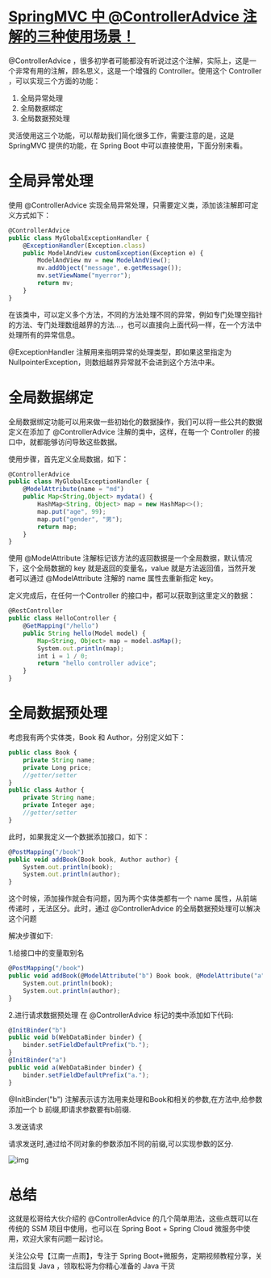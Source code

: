 # [SpringMVC 中 @ControllerAdvice 注解的三种使用场景！](https://www.cnblogs.com/lenve/p/10748453.html)

@ControllerAdvice ，很多初学者可能都没有听说过这个注解，实际上，这是一个非常有用的注解，顾名思义，这是一个增强的 Controller。使用这个 Controller ，可以实现三个方面的功能：

1. 全局异常处理
2. 全局数据绑定
3. 全局数据预处理

灵活使用这三个功能，可以帮助我们简化很多工作，需要注意的是，这是 SpringMVC 提供的功能，在 Spring Boot 中可以直接使用，下面分别来看。

# 全局异常处理

使用 @ControllerAdvice 实现全局异常处理，只需要定义类，添加该注解即可定义方式如下：

```javascript
@ControllerAdvice
public class MyGlobalExceptionHandler {
    @ExceptionHandler(Exception.class)
    public ModelAndView customException(Exception e) {
        ModelAndView mv = new ModelAndView();
        mv.addObject("message", e.getMessage());
        mv.setViewName("myerror");
        return mv;
    }
}
```

在该类中，可以定义多个方法，不同的方法处理不同的异常，例如专门处理空指针的方法、专门处理数组越界的方法...，也可以直接向上面代码一样，在一个方法中处理所有的异常信息。

@ExceptionHandler 注解用来指明异常的处理类型，即如果这里指定为 NullpointerException，则数组越界异常就不会进到这个方法中来。

# 全局数据绑定

全局数据绑定功能可以用来做一些初始化的数据操作，我们可以将一些公共的数据定义在添加了 @ControllerAdvice 注解的类中，这样，在每一个 Controller 的接口中，就都能够访问导致这些数据。

使用步骤，首先定义全局数据，如下：

```javascript
@ControllerAdvice
public class MyGlobalExceptionHandler {
    @ModelAttribute(name = "md")
    public Map<String,Object> mydata() {
        HashMap<String, Object> map = new HashMap<>();
        map.put("age", 99);
        map.put("gender", "男");
        return map;
    }
}
```

使用 @ModelAttribute 注解标记该方法的返回数据是一个全局数据，默认情况下，这个全局数据的 key 就是返回的变量名，value 就是方法返回值，当然开发者可以通过 @ModelAttribute 注解的 name 属性去重新指定 key。

定义完成后，在任何一个Controller 的接口中，都可以获取到这里定义的数据：

```javascript
@RestController
public class HelloController {
    @GetMapping("/hello")
    public String hello(Model model) {
        Map<String, Object> map = model.asMap();
        System.out.println(map);
        int i = 1 / 0;
        return "hello controller advice";
    }
}
```

# 全局数据预处理

考虑我有两个实体类，Book 和 Author，分别定义如下：

```javascript
public class Book {
    private String name;
    private Long price;
    //getter/setter
}
public class Author {
    private String name;
    private Integer age;
    //getter/setter
}
```

此时，如果我定义一个数据添加接口，如下：

```javascript
@PostMapping("/book")
public void addBook(Book book, Author author) {
    System.out.println(book);
    System.out.println(author);
}
```

这个时候，添加操作就会有问题，因为两个实体类都有一个 name 属性，从前端传递时 ，无法区分。此时，通过 @ControllerAdvice 的全局数据预处理可以解决这个问题

解决步骤如下:

1.给接口中的变量取别名

```javascript
@PostMapping("/book")
public void addBook(@ModelAttribute("b") Book book, @ModelAttribute("a") Author author) {
    System.out.println(book);
    System.out.println(author);
}
```

2.进行请求数据预处理
在 @ControllerAdvice 标记的类中添加如下代码:

```javascript
@InitBinder("b")
public void b(WebDataBinder binder) {
    binder.setFieldDefaultPrefix("b.");
}
@InitBinder("a")
public void a(WebDataBinder binder) {
    binder.setFieldDefaultPrefix("a.");
}
```

@InitBinder("b") 注解表示该方法用来处理和Book和相关的参数,在方法中,给参数添加一个 b 前缀,即请求参数要有b前缀.

3.发送请求

请求发送时,通过给不同对象的参数添加不同的前缀,可以实现参数的区分.

![img](https://www.javaboy.org/images/boot/5-1.png)

# 总结

这就是松哥给大伙介绍的 @ControllerAdvice 的几个简单用法，这些点既可以在传统的 SSM 项目中使用，也可以在 Spring Boot + Spring Cloud 微服务中使用，欢迎大家有问题一起讨论。

关注公众号【江南一点雨】，专注于 Spring Boot+微服务，定期视频教程分享，关注后回复 Java ，领取松哥为你精心准备的 Java 干货